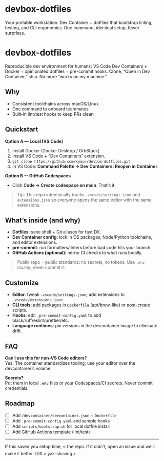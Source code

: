 # devbox-dotfiles
Your portable workstation: Dev Container + dotfiles that bootstrap linting, testing, and CLI ergonomics. One command, identical setup, fewer surprises.

# devbox-dotfiles

Reproducible dev environment for humans: VS Code Dev Containers + Docker + opinionated dotfiles + pre-commit hooks. Clone, “Open in Dev Container,” ship. No more “works on my machine.”

## Why
- Consistent toolchains across macOS/Linux
- One command to onboard teammates
- Built-in lint/test hooks to keep PRs clean

## Quickstart
**Option A — Local (VS Code)**
1. Install Docker (Docker Desktop / OrbStack).
2. Install VS Code + “Dev Containers” extension.
3. `git clone https://github.com/<you>/devbox-dotfiles.git`
4. In VS Code: **Command Palette → Dev Containers: Reopen in Container**.

**Option B — GitHub Codespaces**
- Click **Code → Create codespace on main**. That’s it.

> Tip: This repo intentionally tracks `.vscode/settings.json` and `extensions.json` so everyone opens the same editor with the same extensions.

## What’s inside (and why)
- **Dotfiles**: sane shell + Git aliases for fast DX.
- **Dev Container config**: lock in OS packages, Node/Python toolchains, and editor extensions.
- **pre-commit**: run formatters/linters before bad code hits your branch.
- **GitHub Actions (optional)**: mirror CI checks to what runs locally.

> Public repo = public standards: no secrets, no tokens. Use `.env` locally; never commit it.

## Customize
- **Editor**: tweak `.vscode/settings.json`; add extensions to `.vscode/extensions.json`.
- **CLI tools**: add packages in `Dockerfile` (apt/brew-like) or post-create scripts.
- **Hooks**: edit `.pre-commit-config.yaml` to add black/ruff/eslint/prettier/etc.
- **Language runtimes**: pin versions in the devcontainer image to eliminate drift.

## FAQ
**Can I use this for non-VS Code editors?**  
Yes. The container standardizes tooling; use your editor over the devcontainer’s volume.

**Secrets?**  
Put them in local `.env` files or your Codespaces/CI secrets. Never commit credentials.

## Roadmap
- [ ] Add `/devcontainer/devcontainer.json` + `Dockerfile`
- [ ] Add `.pre-commit-config.yaml` and sample hooks
- [ ] Add `scripts/bootstrap.sh` for local dotfile install
- [ ] Add GitHub Actions template (lint/test)

---

If this saved you setup time, ⭐ the repo. If it didn’t, open an issue and we’ll make it better. (DX > yak-shaving.)

